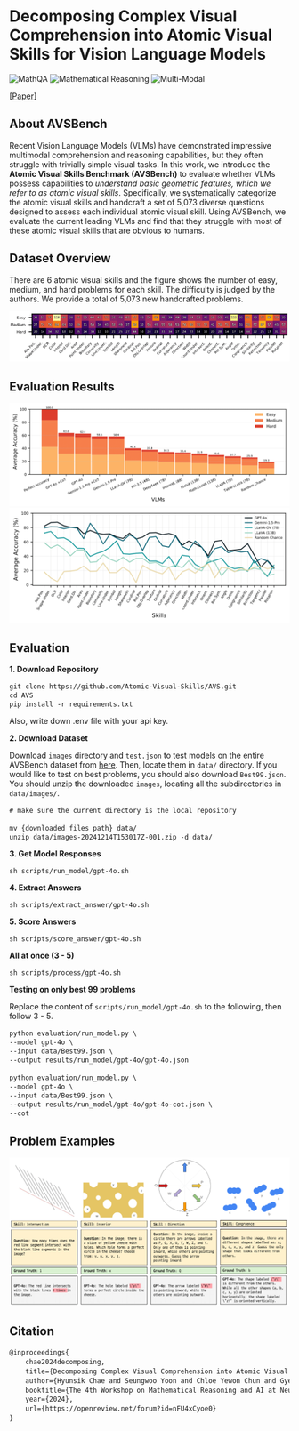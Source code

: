 # Decomposing Complex Visual Comprehension into Atomic Visual Skills for Vision Language Models

![MathQA](https://img.shields.io/badge/Task-MathQA-red) 
![Mathematical Reasoning](https://img.shields.io/badge/Task-Mathematical_Reasoning-red) 
![Multi-Modal](https://img.shields.io/badge/Task-Multi--Modal-red)

[[Paper](https://openreview.net/forum?id=nFU4xCyoe0&referrer=%5BAuthor%20Console%5D(%2Fgroup%3Fid%3DNeurIPS.cc%2F2024%2FWorkshop%2FMATH-AI%2FAuthors%23your-submissions))]

## About AVSBench
Recent Vision Language Models (VLMs) have demonstrated impressive multimodal comprehension and reasoning capabilities, but they often struggle with trivially simple visual tasks. In this work, we introduce the **Atomic Visual Skills Benchmark (AVSBench)** to evaluate whether VLMs possess capabilities to *understand basic geometric features, which we refer to as atomic visual skills*. Specifically, we systematically categorize the atomic visual skills and handcraft a set of 5,073 diverse questions designed to assess each individual atomic visual skill. Using AVSBench, we evaluate the current leading VLMs and find that they struggle with most of these atomic visual skills that are obvious to humans.

## Dataset Overview
There are 6 atomic visual skills and the figure shows the number of easy, medium, and hard problems for each skill. The difficulty is judged by the authors. We provide a total of 5,073 new handcrafted problems.

![Figure 2](figs/f2.png)
## Evaluation Results
![Figure 3](figs/f3.png)
![Figure 4](figs/f4.png)

## Evaluation
**1. Download Repository**
```
git clone https://github.com/Atomic-Visual-Skills/AVS.git
cd AVS
pip install -r requirements.txt
```
Also, write down .env file with your api key.

**2. Download Dataset**

Download `images` directory and `test.json` to test models on the entire AVSBench dataset from [here](https://drive.google.com/drive/folders/1GRmasGPwu7pucbPvSHh6NA9xOn0w9Fti?usp=sharing). Then, locate them in `data/` directory. If you would like to test on best problems, you should also download `Best99.json`. You should unzip the downloaded `images`, locating all the subdirectories in `data/images/`.

```
# make sure the current directory is the local repository

mv {downloaded_files_path} data/
unzip data/images-20241214T153017Z-001.zip -d data/
```

**3. Get Model Responses**
```
sh scripts/run_model/gpt-4o.sh
```

**4. Extract Answers**
```
sh scripts/extract_answer/gpt-4o.sh
```

**5. Score Answers**
```
sh scripts/score_answer/gpt-4o.sh
```

**All at once (3 - 5)**
```
sh scripts/process/gpt-4o.sh
```

**Testing on only best 99 problems**

Replace the content of `scripts/run_model/gpt-4o.sh` to the following, then follow 3 - 5.

```
python evaluation/run_model.py \
--model gpt-4o \
--input data/Best99.json \
--output results/run_model/gpt-4o/gpt-4o.json

python evaluation/run_model.py \
--model gpt-4o \
--input data/Best99.json \
--output results/run_model/gpt-4o/gpt-4o-cot.json \
--cot
```


## Problem Examples
![Figure 1](figs/AVSB_failures.png)

## Citation
```latex
@inproceedings{
    chae2024decomposing,
    title={Decomposing Complex Visual Comprehension into Atomic Visual Skills for Vision Language Models},
    author={Hyunsik Chae and Seungwoo Yoon and Chloe Yewon Chun and Gyehun Go and Yongin Cho and Gyeongmin Lee and Ernest K. Ryu},
    booktitle={The 4th Workshop on Mathematical Reasoning and AI at NeurIPS'24},
    year={2024},
    url={https://openreview.net/forum?id=nFU4xCyoe0}
}
```